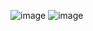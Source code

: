 ![image](https://github.com/user-attachments/assets/b4d7643b-57c0-4279-9ff1-cd04e8259bad)
![image](https://github.com/user-attachments/assets/21433ce7-3d9b-49ee-950a-0194609779fc)
